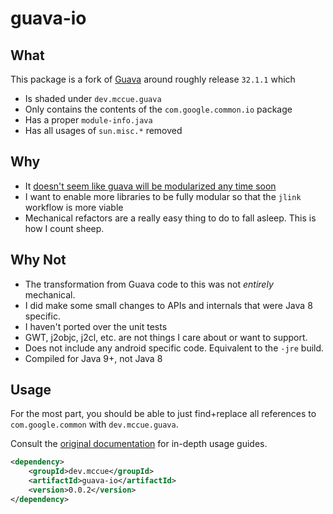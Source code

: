 # guava-io

## What

This package is a fork of [Guava](https://github.com/google/guava) around roughly release `32.1.1` which
* Is shaded under `dev.mccue.guava`
* Only contains the contents of the `com.google.common.io` package
* Has a proper `module-info.java`
* Has all usages of `sun.misc.*` removed

## Why

* It [doesn't seem like guava will be modularized any time soon](https://github.com/google/guava/issues/2970#issuecomment-1572148291)
* I want to enable more libraries to be fully modular so that the `jlink`
workflow is more viable
* Mechanical refactors are a really easy thing to do to fall asleep. This is how I count sheep.

## Why Not

* The transformation from Guava code to this was not _entirely_ mechanical.
* I did make some small changes to APIs and internals that were Java 8 specific.
* I haven't ported over the unit tests
* GWT, j2objc, j2cl, etc. are not things I care about or want to support.
* Does not include any android specific code. Equivalent to the `-jre` build.
* Compiled for Java 9+, not Java 8

## Usage

For the most part, you should be able to just find+replace all
references to `com.google.common` with `dev.mccue.guava`.

Consult the [original documentation](https://github.com/google/guava) for
in-depth usage guides.

```xml
<dependency>
    <groupId>dev.mccue</groupId>
    <artifactId>guava-io</artifactId>
    <version>0.0.2</version>
</dependency>
```
